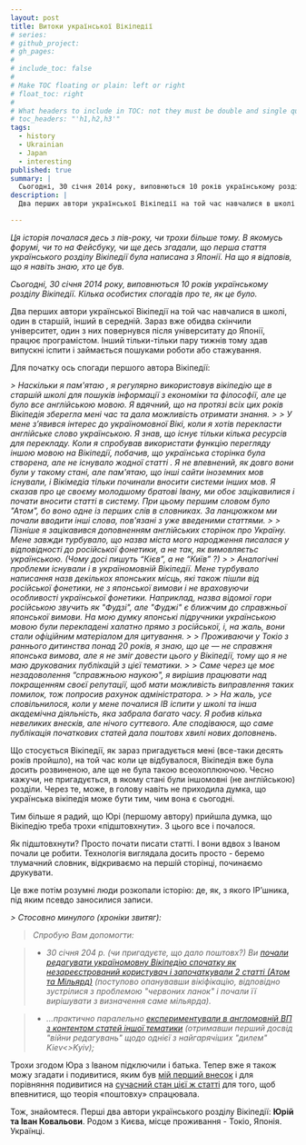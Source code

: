 ```yaml
---
layout: post
title: Витоки української Вікіпедії
# series:
# github_project:
# gh_pages:
#
# include_toc: false
#
# Make TOC floating or plain: left or right
# float_toc: right
#
# What headers to include in TOC: not they must be double and single quoted
# toc_headers: "'h1,h2,h3'"
tags:
  - history
  - Ukrainian
  - Japan
  - interesting
published: true
summary: |
  Сьогодні, 30 січня 2014 року, виповнються 10 років українському розділу Вікіпедії. Кілька особистих спогадів про те, як це було.
description: |
  Два перших автори української Вікіпедії на той час навчалися в школі в Токіо, один в старшій, інший в середній.

---
```


<em>Ця історія почалася десь з пів-року, чи трохи більше тому. В якомусь форумі, чи то на Фейсбуку, чи ще десь згадали, що перша стаття українського розділу Вікіпедії була написана з Японії. На що я відповів, що я навіть знаю, хто це був.

Сьогодні, 30 січня 2014 року, виповнються 10 років українському розділу Вікіпедії. Кілька особистих спогадів про те, як це було. </em>

Два перших автори української Вікіпедії на той час навчалися в школі, один в старшій, інший в середній. Зараз вже обидва скінчили університет, один з них повернувся після університату до Японії, працює програмістом. Інший тільки-тільки пару тижнів тому здав випускні іспити і займається пошуками роботи або стажування.

Для початку ось спогади першого автора Вікіпедії:

<em>
> Наскільки я пам'ятаю , я регулярно використовув вікіпедію ще в старшій школі для пошуків інформації з економіки та філософії, але це було все англійською мовою. Я вдячний, що на протязі всіх цих років Вікіпедія зберегла мені час та дала можливість отримати знання.
>
> У мене з’явився інтерес до україномовної Вікі, коли я хотів перекласти англійське слово українською. Я знав, що існує тільки кілька ресурсів для перекладу. Коли я спробував використати функцію перегляду іншою мовою на Вікіпедії, побачив, що українська сторінка була створена, але не існувало жодної статті . Я не впевнений, як довго вони були у такому стані, але пам'ятаю, що інші сайти іноземних мов існували, і Вікімедіа тільки починали вносити системи інших мов. Я сказав про це своєму молодшому братові Івану, ми обоє зацікавилися і почати вносити статті в систему. При цьому першим словом було "Атом", бо воно одне із перших слів в словниках. За ланцюжком ми почали вводити інші слова, пов'язані з уже введеними статтями.
>
> Пізніше я зацікавився доповненням англійських сторінок про Україну. Мене завжди турбувало, що назва міста мого народження писалася у відповідності до російської фонетики, а не так, як вимовляєтьс українською. (Чому досі пишуть “Кієв”, а не “Київ” ?)
>
> Аналогічні проблеми існували і в україномовній Вікіпедії. Мене турбувало написання назв декількох японських місць, які також пішли від російської фонетики, не з японської вимови і не враховуючи особливості української фонетики. Наприклад, назва відомої гори російською звучить як "Фудзі", але "Фуджі" є ближчим до справжньої японської вимови. На мою думку японські підручники українською мовою були перекладені халатно прямо з російської, і, на жаль, вони стали офіційним матеріалом для цитування.
>
> Проживаючи у Токіо з раннього дитинства понад 20 років, я знаю, що це — не справжня японська вимова, але я не зміг довести цього у Вікіпедії, тому що я не маю друкованих публікацій з цієї тематики.
>
> Саме через це моє незадоволення “справжньою наукою", я вирішив працювати над покращенням своєї репутації, щоб мати можливість виправлення таких помилок, тож попросив рахунок адміністратора.
>
> На жаль, усе сповільнилося, коли у мене почалися IB іспити у школі та інша академічна діяльність, яка забрала багато часу. Я робив кілька невеликих внесків, але нічого суттєвого. Але сподіваюся, що саме публікація початкових статей дала поштовх хвилі нових доповнень.
</em>

Що стосується Вікіпедії, як зараз пригадується мені (все-таки десять років пройшло), на той час коли це відбувалося, Вікіпедія вже була досить розвиненою, але ще не була такою всеохоплюючою. Чесно кажучи, не пригадується, в якому стані були іншомовні (не англійською) розділи. Через те, може, в голову навіть не приходила думка, що українська вікіпедія може бути тим, чим вона є сьогодні.

Тим більше я радий, що Юрі (першому автору) прийшла думка, що Вікіпедію треба трохи «підштовхнути». З цього все і почалося.

Як підштовхнути? Просто почати писати статті. І вони вдвох з Іваном почали це робити. Технологія виглядала досить просто - беремо тлумачний словник, відкриваємо на першій сторінці, починаємо друкувати.

Це вже потім розумні люди розкопали історію: де, як, з якого IP’шника, під яким псевдо заносилися записи.

<em>
> Стосовно минулого (хроніки звитяг):

> Спробую Вам допомогти:

> * 30 січня 204 р. (чи пригадуєте, що дало поштовх?)  Ви [почали редагувати україномовну Вікіпедію спочатку як незареєстрований користувач і започаткували 2 статті (Атом та Мільярд)](https://uk.wikipedia.org/wiki/%D0%A1%D0%BF%D0%B5%D1%86%D1%96%D0%B0%D0%BB%D1%8C%D0%BD%D0%B0:%D0%92%D0%BD%D0%B5%D1%81%D0%BE%D0%BA/61.125.212.32) (поступово опанувавши вікіфікацію, відповідно зустрілися з проблемою "червоних ланок" і почали її вирішувати з визначення саме мільярда).

> * …практично паралельно [експериментували в англомовній ВП з контентом статей іншої тематики](https://en.wikipedia.org/wiki/Special:Contributions/61.125.212.32) (отримавши перший досвід "війни редагувань" щодо однієї з найгарячіших "дилем" Kiev<>Kyiv);

</em>

Трохи згодом Юра з Іваном підключили і батька. Тепер вже я також можу згадати і подивитися, яким був [мій перший внесок](https://uk.wikipedia.org/w/index.php?title=AWK&oldid=686) і для порівняння подивитися на [сучасний стан цієї ж статті](https://uk.wikipedia.org/w/index.php?title=AWK) для того, щоб впевнитися, що теорія «поштовху» спрацювала.

Тож, знайомтеся. Перші два автори українського розділу Вікіпедії: **Юрій та Іван Ковальови**. Родом з Києва, місце проживання - Токіо, Японія. Українці.
